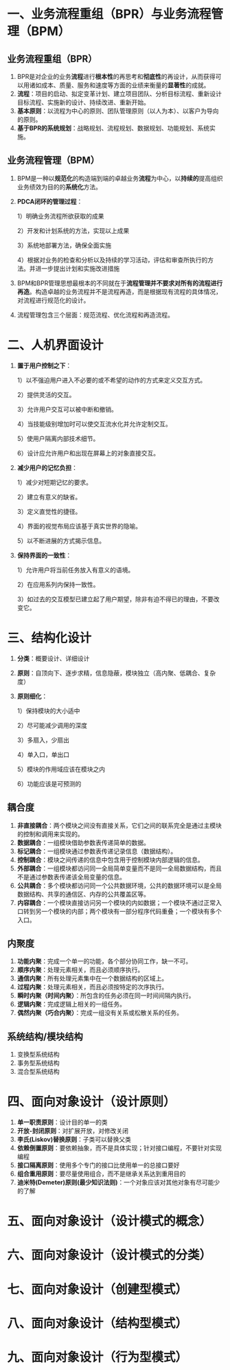 # 一、业务流程重组（BPR）与业务流程管理（BPM）

## 业务流程重组（BPR）

1. BPR是对企业的业务**流程**进行**根本性**的再思考和**彻底性**的再设计，从而获得可以用诸如成本、质量、服务和速度等方面的业绩来衡量的**显著性**的成就。
2. **流程**：项目的启动、拟定变革计划、建立项目团队、分析目标流程、重新设计目标流程、实施新的设计、持续改进、重新开始。
3. **基本原则**：以流程为中心的原则、团队管理原则（以人为本）、以客户为导向的原则。
4. **基于BPR的系统规划**：战略规划、流程规划、数据规划、功能规划、系统实施。

## 业务流程管理（BPM）

1. BPM是一种以**规范化**的构造端到端的卓越业务**流程**为中心，以**持续的**提高组织业务绩效为目的的**系统化**方法。

2. **PDCA闭环的管理过程**：

   1）明确业务流程所欲获取的成果

   2）开发和计划系统的方法，实现以上成果

   3）系统地部署方法，确保全面实施

   4）根据对业务的检查和分析以及持续的学习活动，评估和审查所执行的方法。并进一步提出计划和实施改进措施

3. BPM和BPR管理思想最根本的不同就在于**流程管理并不要求对所有的流程进行再造**。构造卓越的业务流程并不是流程再造，而是根据现有流程的具体情况，对流程进行规范化的设计。

4. 流程管理包含三个层面：规范流程、优化流程和再造流程。

# 二、人机界面设计

1. **置于用户控制之下**：

   1）以不强迫用户进入不必要的或不希望的动作的方式来定义交互方式。

   2）提供灵活的交互。

   3）允许用户交互可以被中断和撤销。

   4）当技能级别增加时可以使交互流水化并允许定制交互。

   5）使用户隔离内部技术细节。

   6）设计应允许用户和出现在屏幕上的对象直接交互。

2. **减少用户的记忆负担**：

   1）减少对短期记忆的要求。

   2）建立有意义的缺省。

   3）定义直觉性的捷径。

   4）界面的视觉布局应该基于真实世界的隐喻。

   5）以不断进展的方式揭示信息。

3. **保持界面的一致性**：

   1）允许用户将当前任务放入有意义的语境。

   2）在应用系列内保持一致性。

   3）如过去的交互模型已建立起了用户期望，除非有迫不得已的理由，不要改变它。

# 三、结构化设计

1. **分类**：概要设计、详细设计

2. **原则**：自顶向下、逐步求精，信息隐蔽，模块独立（高内聚、低耦合、复杂度）

3. **原则细化**：

   1）保持模块的大小适中

   2）尽可能减少调用的深度

   3）多扇入，少扇出

   4）单入口，单出口

   5）模块的作用域应该在模块之内

   6）功能应该是可预测的

## 耦合度

1. **非直接耦合**：两个模块之间没有直接关系，它们之间的联系完全是通过主模块的控制和调用来实现的。
2. **数据耦合**：一组模块借助参数表传递简单的数据。
3. **标记耦合**：一组模块通过参数表传递记录信息（数据结构）。
4. **控制耦合**：模块之间传递的信息中包含用于控制模块内部逻辑的信息。
5. **外部耦合**：一组模块都访问同一全局简单变量而不是同一全局数据结构，而且不是通过参数表传递该全局变量的信息。
6. **公共耦合**：多个模块都访问同一个公共数据环境，公共的数据环境可以是全局数据结构、共享的通信区、内存的公共覆盖区等。
7. **内容耦合**：一个模块直接访问另一个模块的内如数据；一个模块不通过正常入口转到另一个模块的内部；两个模块有一部分程序代码重叠；一个模块有多个入口。

## 内聚度

1. **功能内聚**：完成一个单一的功能，各个部分协同工作，缺一不可。
2. **顺序内聚**：处理元素相关，而且必须顺序执行。
3. **通信内聚**：所有处理元素集中在一个数据结构的区域上。
4. **过程内聚**：处理元素相关，而且必须按特定的次序执行。
5. **瞬时内聚（时间内聚）**：所包含的任务必须在同一时间间隔内执行。
6. **逻辑内聚**：完成逻辑上相关的一组任务。
7. **偶然内聚（巧合内聚）**：完成一组没有关系或松散关系的任务。

## 系统结构/模块结构

1. 变换型系统结构
2. 事务型系统结构
3. 混合型系统结构

# 四、面向对象设计（设计原则）

1. **单一职责原则**：设计目的单一的类
2. **开放-封闭原则**：对扩展开放，对修改关闭
3. **李氏(Liskov)替换原则**：子类可以替换父类
4. **依赖倒置原则**：要依赖抽象，而不是具体实现；针对接口编程，不要针对实现编程
5. **接口隔离原则**：使用多个专门的接口比使用单一的总接口要好
6. **组合重用原则**：要尽量使用组合，而不是继承关系达到重用目的
7. **迪米特(Demeter)原则(最少知识法则)**：一个对象应该对其他对象有尽可能少的了解

# 五、面向对象设计（设计模式的概念）

# 六、面向对象设计（设计模式的分类）

# 七、面向对象设计（创建型模式）

# 八、面向对象设计（结构型模式）

# 九、面向对象设计（行为型模式）